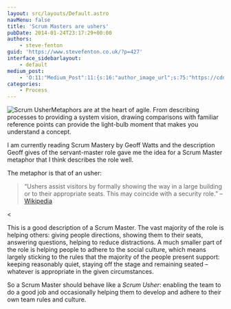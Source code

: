 ```yaml
---
layout: src/layouts/Default.astro
navMenu: false
title: 'Scrum Masters are ushers'
pubDate: 2014-01-24T23:17:29+00:00
authors:
    - steve-fenton
guid: 'https://www.stevefenton.co.uk/?p=427'
interface_sidebarlayout:
    - default
medium_post:
    - 'O:11:"Medium_Post":11:{s:16:"author_image_url";s:75:"https://cdn-images-1.medium.com/fit/c/400/400/1*eXkhfEuF41g5W_xnc_ydLA.jpeg";s:10:"author_url";s:38:"https://medium.com/@steve.fenton.co.uk";s:11:"byline_name";N;s:12:"byline_email";N;s:10:"cross_link";s:3:"yes";s:2:"id";s:12:"10a8be20a301";s:21:"follower_notification";s:3:"yes";s:7:"license";s:19:"all-rights-reserved";s:14:"publication_id";s:2:"-1";s:6:"status";s:5:"draft";s:3:"url";s:51:"https://medium.com/@steve.fenton.co.uk/10a8be20a301";}'
categories:
    - Process
---
```


![Scrum Usher](/img/2015/07/scrum-usher.jpg)Metaphors are at the heart of agile. From describing processes to providing a system vision, drawing comparisons with familiar reference points can provide the light-bulb moment that makes you understand a concept.

I am currently reading Scrum Mastery by Geoff Watts and the description Geoff gives of the servant-master role gave me the idea for a Scrum Master metaphor that I think describes the role well.

The metaphor is that of an usher:

> “Ushers assist visitors by formally showing the way in a large building or to their appropriate seats. This may coincide with a security role.” – [Wikipedia](http://en.wikipedia.org/wiki/Usher_%28occupation%29)

&lt;

This is a good description of a Scrum Master. The vast majority of the role is helping others: giving people directions, showing them to their seats, answering questions, helping to reduce distractions. A much smaller part of the role is helping people to adhere to the social culture, which means largely sticking to the rules that the majority of the people present support: keeping reasonably quiet, staying off the stage and remaining seated – whatever is appropriate in the given circumstances.

So a Scrum Master should behave like a *Scrum Usher*: enabling the team to do a good job and occasionally helping them to develop and adhere to their own team rules and culture.